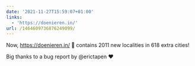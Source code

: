 ```yaml
---
date: '2021-11-27T15:59:07+01:00'
links:
  - 'https://doenieren.in/'
url: /1464609736876249099/
---
```

Now, https://doenieren.in/ 🥙 contains 2011 new localities in 618 extra cities!

Big thanks to a bug report by @erictapen ❤️
